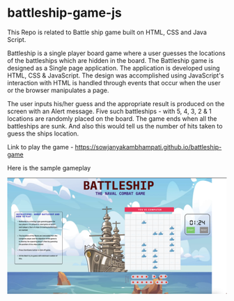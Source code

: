 # battleship-game-js

This Repo is related to Battle ship game built on HTML, CSS and Java Script.

Battleship is a single player board game where a user guesses the locations of the battleships which are hidden in the board. The Battleship game is designed as a Single page application. The application is developed using HTML, CSS & JavaScript. The design was accomplished using JavaScript's interaction with HTML is handled through events that occur when the user or the browser manipulates a page.

The user inputs his/her guess and the appropriate result is produced on the screen with an Alert message. Five such battleships - with 5, 4, 3, 2 & 1 locations are randomly placed on the board. The game ends when all the battleships are sunk. And also this would tell us the number of hits taken to guess the ships location.

Link to play the game - https://sowjanyakambhampati.github.io/battleship-game 

Here is the sample gameplay 

![alt text](https://github.com/Sowjanyakambhampati/battleship-game/blob/main/img/sample-screenprint.png?raw=true)
